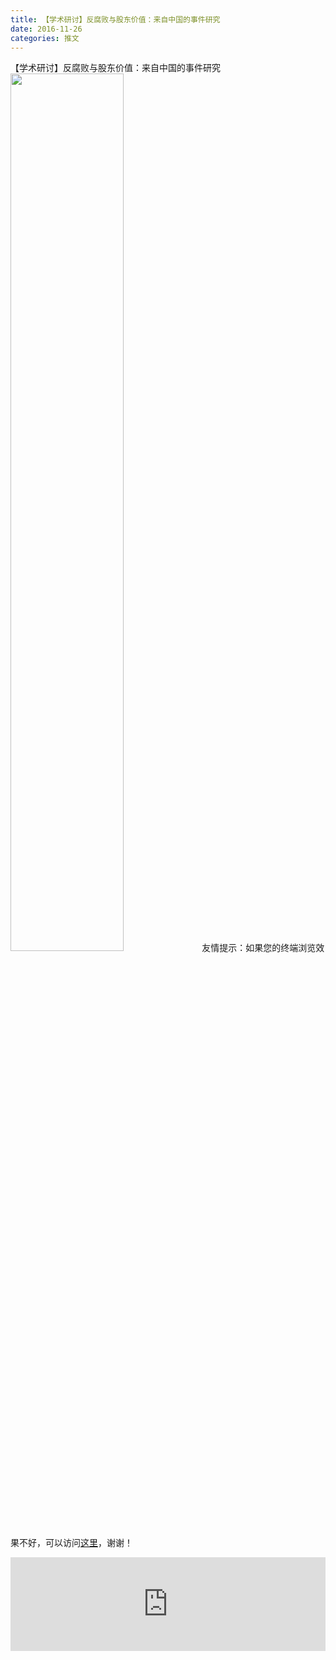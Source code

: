 ```yaml
---
title: 【学术研讨】反腐败与股东价值：来自中国的事件研究
date: 2016-11-26
categories: 推文
---
```

【学术研讨】反腐败与股东价值：来自中国的事件研究
<img src="http://mmbiz.qpic.cn/mmbiz_jpg/ACviaWTBFxhZudKPTDy9uWLTQuMCqRZCEds7AoTbWn7xqlteYt2I8mWk8dWaGKY0ZK7mwK0AYDCBcIYmbtmphBg/0?wx_fmt=jpeg" style="width: 60%; height: auto;"/><!--more-->
友情提示：如果您的终端浏览效果不好，可以访问[这里](https://stata-club.github.io/stata_article/2016-11-26.html)，谢谢！
<iframe src="https://stata-club.github.io/stata_article/2016-11-26.html" id="iframepage" frameborder="0" scrolling="no" marginheight="0" marginwidth="0" width="100%" onLoad="iFrameHeight()"></iframe>
<script type="text/javascript" language="javascript">
function iFrameHeight() {
var ifm= document.getElementById("iframepage");
var subWeb = document.frames ? document.frames["iframepage"].document : ifm.contentDocument;   
if(ifm != null && subWeb != null) {
 ifm.height = subWeb.body.scrollHeight;
} 
} 
</script> 
